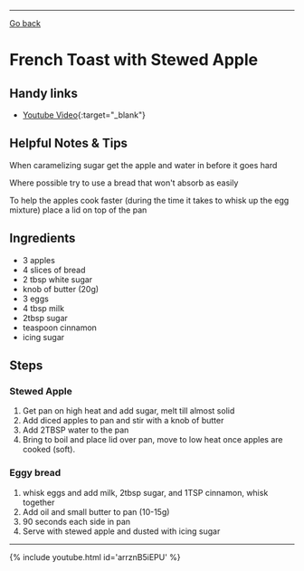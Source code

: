 ---
[Go back](/cook_book/)

# French Toast with Stewed Apple

## Handy links

- [Youtube Video](https://www.youtube.com/watch?v=arrznB5iEPU){:target="_blank"}

## Helpful Notes & Tips

When caramelizing sugar get the apple and water in before it goes hard

Where possible try to use a bread that won't absorb as easily

To help the apples cook faster (during the time it takes to whisk up the egg mixture) place a lid on top of the pan

## Ingredients

- 3 apples
- 4 slices of bread
- 2 tbsp white sugar
- knob of butter (20g)
- 3 eggs
- 4 tbsp milk
- 2tbsp sugar
- teaspoon cinnamon
- icing sugar

## Steps

### Stewed Apple

1. Get pan on high heat and add sugar, melt till almost solid
2. Add diced apples to pan and stir with a knob of butter
3. Add 2TBSP water to the pan
4. Bring to boil and place lid over pan, move to low heat once apples are cooked (soft).

### Eggy bread
1. whisk eggs and add milk, 2tbsp sugar, and 1TSP cinnamon, whisk together
2. Add oil and small butter to pan (10-15g)
3. 90 seconds each side in pan
4. Serve with stewed apple and dusted with icing sugar

* * *

{% include youtube.html id='arrznB5iEPU' %}
